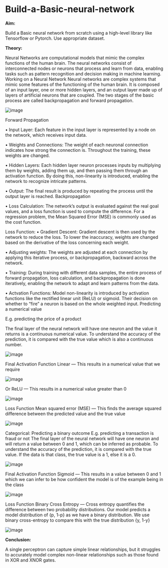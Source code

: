 # Build-a-Basic-neural-network

**Aim:** 

Build a Basic neural network from scratch using a high-level library like Tensorflow or Pytorch. Use appropriate dataset.

**Theory:**

Neural Networks are computational models that mimic the complex functions of the human brain. The neural networks consist of interconnected nodes or neurons that process and learn from data, enabling tasks such as pattern recognition and decision making in machine learning.
Working on a Neural Network
Neural networks are complex systems that mimic some features of the functioning of the human brain. It is composed of an input layer, one or more hidden layers, and an output layer made up of layers of artificial neurons that are coupled. The two stages of the basic process are called backpropagation and forward propagation.

![image](https://github.com/AdityaPatil0718/Build-a-Basic-neural-network/assets/128233555/fc6cb9a1-9b6b-4f81-9098-0db28c195cf9)


Forward Propagation

•	Input Layer: Each feature in the input layer is represented by a node on the network, which receives input data.

•	Weights and Connections: The weight of each neuronal connection indicates how strong the connection is. Throughout the training, these weights are changed.

•	Hidden Layers: Each hidden layer neuron processes inputs by multiplying them by weights, adding them up, and then passing them through an activation function. By doing this, non-linearity is introduced, enabling the network to recognize intricate patterns.

•	Output: The final result is produced by repeating the process until the output layer is reached.
Backpropagation

•	Loss Calculation: The network’s output is evaluated against the real goal values, and a loss function is used to compute the difference. For a regression problem, the Mean Squared Error (MSE) is commonly used as the cost function.

Loss Function: 
•	Gradient Descent: Gradient descent is then used by the network to reduce the loss. To lower the inaccuracy, weights are changed based on the derivative of the loss concerning each weight.

•	Adjusting weights: The weights are adjusted at each connection by applying this iterative process, or backpropagation, backward across the network.

•	Training: During training with different data samples, the entire process of forward propagation, loss calculation, and backpropagation is done iteratively, enabling the network to adapt and learn patterns from the data.

•	Actvation Functions: Model non-linearity is introduced by activation functions like the rectified linear unit (ReLU) or sigmoid. Their decision on whether to “fire” a neuron is based on the whole weighted input.
Predicting a numerical value

E.g. predicting the price of a product

The final layer of the neural network will have one neuron and the value it returns is a continuous numerical value. To understand the accuracy of the prediction, it is compared with the true value which is also a continuous number.
 
 ![image](https://github.com/AdityaPatil0718/Build-a-Basic-neural-network/assets/128233555/f027d5f0-b948-480b-af8f-b6bef5a9f3f4)

Final Activation Function
Linear — This results in a numerical value that we require

![image](https://github.com/AdityaPatil0718/Build-a-Basic-neural-network/assets/128233555/c908ce80-510a-4bf1-a01b-709e566cf610)

 
Or ReLU — This results in a numerical value greater than 0
 
 ![image](https://github.com/AdityaPatil0718/Build-a-Basic-neural-network/assets/128233555/5b5f7c6e-d0e1-4c69-a409-242e2a906c84)

Loss Function
Mean squared error (MSE) — This finds the average squared difference between the predicted value and the true value
 
 ![image](https://github.com/AdityaPatil0718/Build-a-Basic-neural-network/assets/128233555/b246b0e3-ff55-4ada-8178-97710a7bfdc6)

Categorical: Predicting a binary outcome
E.g. predicting a transaction is fraud or not
The final layer of the neural network will have one neuron and will return a value between 0 and 1, which can be inferred as probable.
To understand the accuracy of the prediction, it is compared with the true value. If the data is that class, the true value is a 1, else it is a 0.
 
 ![image](https://github.com/AdityaPatil0718/Build-a-Basic-neural-network/assets/128233555/db87c1d6-7bf4-463e-982d-ff01f55625b4)

Final Activation Function
Sigmoid — This results in a value between 0 and 1 which we can infer to be how confident the model is of the example being in the class
 
 ![image](https://github.com/AdityaPatil0718/Build-a-Basic-neural-network/assets/128233555/176c8bfa-ce05-49a2-88ab-431868c86a0e)

Loss Function
Binary Cross Entropy — Cross entropy quantifies the difference between two probability distributions. Our model predicts a model distribution of {p, 1-p} as we have a binary distribution. We use binary cross-entropy to compare this with the true distribution {y, 1-y}
 
 ![image](https://github.com/AdityaPatil0718/Build-a-Basic-neural-network/assets/128233555/6d1a4446-17a2-4a8b-b557-79efc2194da7)



**Conclusion:**

A single perceptron can capture simple linear relationships, but it struggles to accurately model complex non-linear relationships such as those found in XOR and XNOR gates.


